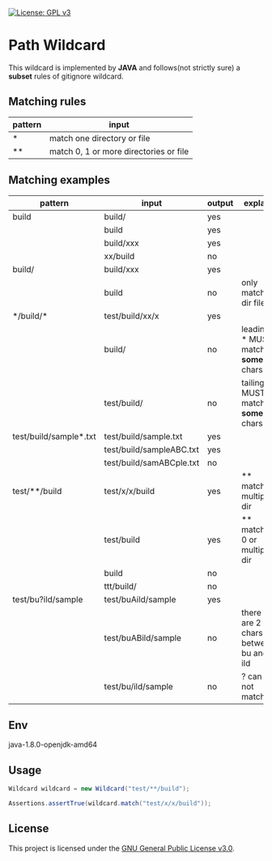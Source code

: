 [![License: GPL v3](https://img.shields.io/badge/License-GPLv3-blue.svg)](https://www.gnu.org/licenses/gpl-3.0)

# Path Wildcard

This wildcard is implemented by **JAVA** and follows(not strictly sure) a **subset** rules of gitignore wildcard.

## Matching rules

| pattern | input                                  |
| ------- | -------------------------------------- |
| \*      | match one directory or file            |
| \*\*    | match 0, 1 or more directories or file |

## Matching examples

| pattern                 | input                    | output | explain                              |
| ----------------------- | ------------------------ | ------ | ------------------------------------ |
| build                   | build/                   | yes    |                                      |
|                         | build                    | yes    |                                      |
|                         | build/xxx                | yes    |                                      |
|                         | xx/build                 | no     |                                      |
| build/                  | build/xxx                | yes    |                                      |
|                         | build                    | no     | only match dir files                 |
| \*/build/\*             | test/build/xx/x          | yes    |                                      |
|                         | build/                   | no     | leading \* MUST match **some** chars |
|                         | test/build/              | no     | tailing \* MUST match **some** chars |
| test/build/sample\*.txt | test/build/sample.txt    | yes    |                                      |
|                         | test/build/sampleABC.txt | yes    |                                      |
|                         | test/build/samABCple.txt | no     |                                      |
| test/\*\*/build         | test/x/x/build           | yes    | \*\* matchs multiple dir             |
|                         | test/build               | yes    | \*\* matchs 0 or multiple dir        |
|                         | build                    | no     |                                      |
|                         | ttt/build/               | no     |                                      |
| test/bu?ild/sample      | test/buAild/sample       | yes    |                                      |
|                         | test/buABild/sample      | no     | there are 2 chars between bu and ild |
|                         | test/bu/ild/sample       | no     | ? can not match /                    |

## Env

java-1.8.0-openjdk-amd64

## Usage

```java
Wildcard wildcard = new Wildcard("test/**/build");

Assertions.assertTrue(wildcard.match("test/x/x/build"));
```

## License

This project is licensed under the [GNU General Public License v3.0](https://www.gnu.org/licenses/gpl-3.0).
